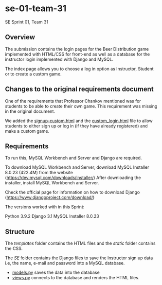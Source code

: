 # se-01-team-31

SE Sprint 01, Team 31

## Overview

The submission contains the login pages for the Beer Distribution game implemented with HTML/CSS for front-end as well as a database for the instructor login implemented with Django and MySQL.
 
 The index page allows you to choose a log in option as Instructor, Student or to create a custom game.
 
 ## Changes to the original requirements document

One of the requirements that Professor Chankov mentioned was for students to be able to create their own game. This requirement was missing in the original document. 

We added the [signup-custom.html](SE/template/signup-costum.html) and the [custom_login.html](SE/template/custom_login.html) file to allow students to either sign up or log in (if they have already registered) and make a custom game. 

## Requirements

To run this, MySQL Workbench  and Server and Django are required.

To download MySQL Workbench and Server, download MySQL Installer 8.0.23 (422.4M) from the website (https://dev.mysql.com/downloads/installer/)
After downloading the installer, install MySQL Workbench and Server.

Check the official page for information on how to download Django (https://www.djangoproject.com/download/)

The versions worked with in this Sprint:

Python 3.9.2
Django 3.1
MySQL Installer 8.0.23

## Structure

The *templates* folder contains the HTML files and the *static* folder contains the CSS. 

The *SE* folder contains the Django files to save the Instructor sign up data i.e, the name, e-mail and password into a MySQL database.

* [models.py](SE/SE/models.py) saves the data into the database
* [views.py](SE/SE/views.py) connects to the database and renders the HTML files.
 
